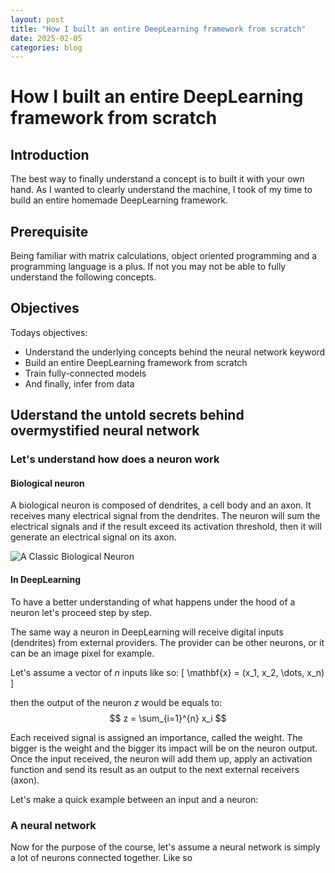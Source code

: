 ```yaml
---
layout: post
title: "How I built an entire DeepLearning framework from scratch"
date: 2025-02-05
categories: blog
---
```


# How I built an entire DeepLearning framework from scratch

## Introduction

The best way to finally understand a concept is to built it with your own hand. As I wanted to clearly understand the machine, I took of my time to build an entire homemade DeepLearning framework.

## Prerequisite

Being familiar with matrix calculations, object oriented programming and a programming language is a plus.
If not you may not be able to fully understand the following concepts.

## Objectives

Todays objectives:
- Understand the underlying concepts behind the neural network keyword
- Build an entire DeepLearning framework from scratch
- Train fully-connected models
- And finally, infer from data

## Uderstand the untold secrets behind overmystified neural network

### Let's understand how does a neuron work

#### Biological neuron

A biological neuron is composed of dendrites, a cell body and an axon. It receives many electrical signal from the dendrites. The neuron will sum the electrical signals and if the result exceed its activation threshold, then it will generate an electrical signal on its axon.

![A Classic Biological Neuron](/boost-your-code/assets/a_classic_biological_neuron.png)

#### In DeepLearning

To have a better understanding of what happens under the hood of a neuron let's proceed step by step.

The same way a neuron in DeepLearning will receive digital inputs (dendrites) from external providers. The provider can be other neurons, or it can be an image pixel for example.

Let's assume a vector of $n$ inputs like so:
\[
\mathbf{x} = (x_1, x_2, \dots, x_n)
\]  

then the output of the neuron $z$ would be equals to:
$$
z = \sum_{i=1}^{n} x_i
$$

Each received signal is assigned an importance, called the weight. The bigger is the weight and the bigger its impact will be on the neuron output.
Once the input received, the neuron will add them up, apply an activation function and send its result as an output to the next external receivers (axon).

Let's make a quick example between an input and a neuron:

### A neural network

Now for the purpose of the course, let's assume a neural network is simply a lot of neurons connected together. Like so


